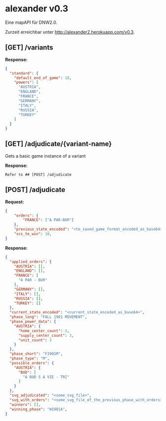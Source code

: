 # alexander v0.3

Eine mapAPI für DNW2.0.

Zurzeit erreichbar unter http://alexander2.herokuapp.com/v0.3.

## [GET] /variants

**Response:**
```json
{
  "standard": {
    "default_end_of_game": 18,
    "powers": [
      "AUSTRIA",
      "ENGLAND",
      "FRANCE",
      "GERMANY",
      "ITALY",
      "RUSSIA",
      "TURKEY"
    ]
  }
}
```


## [GET] /adjudicate/{variant-name}

Gets a basic game instance of a variant

**Response:**

```
Refer to ## [POST] /adjudicate
```

## [POST] /adjudicate

**Request:** 

```json
{
    "orders": {
		"FRANCE": ["A PAR-BUR"]
	},
    "previous_state_encoded": "<to_saved_game_format_encoded_as_base64>",
    "scs_to_win": 18,
}
```

**Response:** 

```json
{
  "applied_orders": {
    "AUSTRIA": [],
    "ENGLAND": [],
    "FRANCE": [
      "A PAR - BUR"
    ],
    "GERMANY": [],
    "ITALY": [],
    "RUSSIA": [],
    "TURKEY": []
  },
  "current_state_encoded": "<current_state_encoded_as_base64>",
  "phase_long": "FALL 1901 MOVEMENT",
  "phase_power_data": {
    "AUSTRIA": {
      "home_center_count": 3,
      "supply_center_count": 3,
      "unit_count": 3
    }
  },
  "phase_short": "F1901M",
  "phase_type": "M",
  "possible_orders": {
    "AUSTRIA": {
      "BUD": [
        "A BUD S A VIE - TRI"
      ]
    }
  },
  "svg_adjudicated": "<some_svg_file>",
  "svg_with_orders": "<some_svg_file_of_the_previous_phase_with_orders>",
  "winners": [],
  "winning_phase": "W1901A",
}
```
